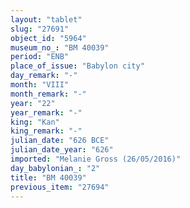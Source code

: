 ```yaml
---
layout: "tablet"
slug: "27691"
object_id: "5964"
museum_no_: "BM 40039"
period: "ENB"
place_of_issue: "Babylon city"
day_remark: "-"
month: "VIII"
month_remark: "-"
year: "22"
year_remark: "-"
king: "Kan"
king_remark: "-"
julian_date: "626 BCE"
julian_date_year: "626"
imported: "Melanie Gross (26/05/2016)"
day_babylonian_: "2"
title: "BM 40039"
previous_item: "27694"
---
```


